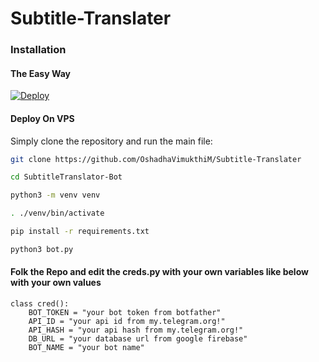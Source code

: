 # Subtitle-Translater

### Installation

#### The Easy Way
[![Deploy](https://www.herokucdn.com/deploy/button.svg)](https://heroku.com/deploy?template=https://github.com/OshadhaVimukthiM/Subtitle-Translater)

#### Deploy On VPS
Simply clone the repository and run the main file:
```sh
git clone https://github.com/OshadhaVimukthiM/Subtitle-Translater

cd SubtitleTranslator-Bot

python3 -m venv venv

. ./venv/bin/activate

pip install -r requirements.txt

python3 bot.py

```

#### Folk the Repo and edit the creds.py with your own variables like below with your own values

```python3
class cred():
    BOT_TOKEN = "your bot token from botfather"
    API_ID = "your api id from my.telegram.org!"       
    API_HASH = "your api hash from my.telegram.org!"   
    DB_URL = "your database url from google firebase" 
    BOT_NAME = "your bot name"     
```
